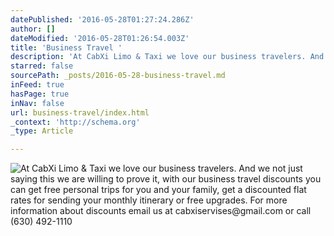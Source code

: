 ```yaml
---
datePublished: '2016-05-28T01:27:24.286Z'
author: []
dateModified: '2016-05-28T01:26:54.003Z'
title: 'Business Travel '
description: 'At CabXi Limo & Taxi we love our business travelers. And we not just saying this we are willing to prove it, with our business travel discounts you can get free personal trips for you and your family, get a discounted flat rates for sending your monthly itinerary or free upgrades. For more information about discounts email us at cabxiservises@gmail.com or call (630) 492-1110'
starred: false
sourcePath: _posts/2016-05-28-business-travel.md
inFeed: true
hasPage: true
inNav: false
url: business-travel/index.html
_context: 'http://schema.org'
_type: Article

---
```

![At CabXi Limo & Taxi we love our business travelers. And we not just saying this we are willing to prove it, with our business travel discounts you can get free personal trips for you and your family, get a discounted flat rates for sending your monthly itinerary or free upgrades. For more information about discounts email us at cabxiservises@gmail.com or call (630) 492-1110](https://the-grid-user-content.s3-us-west-2.amazonaws.com/c2070d16-6115-4b43-a588-5d145171fd93.jpg)